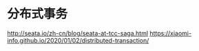 # 分布式事务
http://seata.io/zh-cn/blog/seata-at-tcc-saga.html
https://xiaomi-info.github.io/2020/01/02/distributed-transaction/
